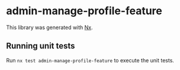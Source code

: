 # admin-manage-profile-feature

This library was generated with [Nx](https://nx.dev).

## Running unit tests

Run `nx test admin-manage-profile-feature` to execute the unit tests.
